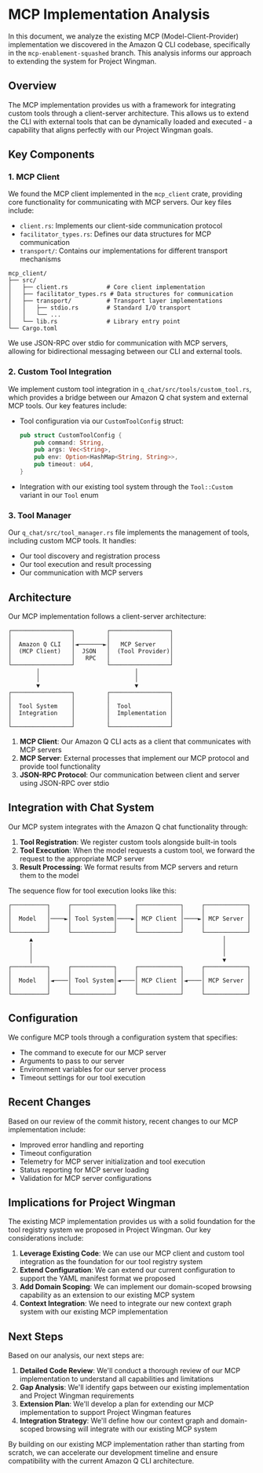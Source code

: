 # MCP Implementation Analysis

In this document, we analyze the existing MCP (Model-Client-Provider) implementation we discovered in the Amazon Q CLI codebase, specifically in the `mcp-enablement-squashed` branch. This analysis informs our approach to extending the system for Project Wingman.

## Overview

The MCP implementation provides us with a framework for integrating custom tools through a client-server architecture. This allows us to extend the CLI with external tools that can be dynamically loaded and executed - a capability that aligns perfectly with our Project Wingman goals.

## Key Components

### 1. MCP Client

We found the MCP client implemented in the `mcp_client` crate, providing core functionality for communicating with MCP servers. Our key files include:

- `client.rs`: Implements our client-side communication protocol
- `facilitator_types.rs`: Defines our data structures for MCP communication
- `transport/`: Contains our implementations for different transport mechanisms

```
mcp_client/
├── src/
│   ├── client.rs           # Core client implementation
│   ├── facilitator_types.rs # Data structures for communication
│   ├── transport/          # Transport layer implementations
│   │   ├── stdio.rs        # Standard I/O transport
│   │   └── ...
│   └── lib.rs              # Library entry point
└── Cargo.toml
```

We use JSON-RPC over stdio for communication with MCP servers, allowing for bidirectional messaging between our CLI and external tools.

### 2. Custom Tool Integration

We implement custom tool integration in `q_chat/src/tools/custom_tool.rs`, which provides a bridge between our Amazon Q chat system and external MCP tools. Our key features include:

- Tool configuration via our `CustomToolConfig` struct:
  ```rust
  pub struct CustomToolConfig {
      pub command: String,
      pub args: Vec<String>,
      pub env: Option<HashMap<String, String>>,
      pub timeout: u64,
  }
  ```

- Integration with our existing tool system through the `Tool::Custom` variant in our `Tool` enum

### 3. Tool Manager

Our `q_chat/src/tool_manager.rs` file implements the management of tools, including custom MCP tools. It handles:

- Our tool discovery and registration process
- Our tool execution and result processing
- Our communication with MCP servers

## Architecture

Our MCP implementation follows a client-server architecture:

```
┌─────────────────┐         ┌─────────────────┐
│                 │         │                 │
│  Amazon Q CLI   │◄───────►│   MCP Server    │
│  (MCP Client)   │  JSON   │  (Tool Provider)│
│                 │   RPC   │                 │
└─────────────────┘         └─────────────────┘
        │                           │
        │                           │
        ▼                           ▼
┌─────────────────┐         ┌─────────────────┐
│                 │         │                 │
│  Tool System    │         │  Tool           │
│  Integration    │         │  Implementation │
│                 │         │                 │
└─────────────────┘         └─────────────────┘
```

1. **MCP Client**: Our Amazon Q CLI acts as a client that communicates with MCP servers
2. **MCP Server**: External processes that implement our MCP protocol and provide tool functionality
3. **JSON-RPC Protocol**: Our communication between client and server using JSON-RPC over stdio

## Integration with Chat System

Our MCP system integrates with the Amazon Q chat functionality through:

1. **Tool Registration**: We register custom tools alongside built-in tools
2. **Tool Execution**: When the model requests a custom tool, we forward the request to the appropriate MCP server
3. **Result Processing**: We format results from MCP servers and return them to the model

The sequence flow for tool execution looks like this:

```
┌──────────┐     ┌────────────┐     ┌────────────┐     ┌────────────┐
│          │     │            │     │            │     │            │
│  Model   │────►│ Tool System│────►│ MCP Client │────►│ MCP Server │
│          │     │            │     │            │     │            │
└──────────┘     └────────────┘     └────────────┘     └────────────┘
      ▲                                                      │
      │                                                      │
      │                                                      │
      │                                                      ▼
┌──────────┐     ┌────────────┐     ┌────────────┐     ┌────────────┐
│          │     │            │     │            │     │            │
│  Model   │◄────│ Tool System│◄────│ MCP Client │◄────│ MCP Server │
│          │     │            │     │            │     │            │
└──────────┘     └────────────┘     └────────────┘     └────────────┘
```

## Configuration

We configure MCP tools through a configuration system that specifies:

- The command to execute for our MCP server
- Arguments to pass to our server
- Environment variables for our server process
- Timeout settings for our tool execution

## Recent Changes

Based on our review of the commit history, recent changes to our MCP implementation include:

- Improved error handling and reporting
- Timeout configuration
- Telemetry for MCP server initialization and tool execution
- Status reporting for MCP server loading
- Validation for MCP server configurations

## Implications for Project Wingman

The existing MCP implementation provides us with a solid foundation for the tool registry system we proposed in Project Wingman. Our key considerations include:

1. **Leverage Existing Code**: We can use our MCP client and custom tool integration as the foundation for our tool registry system
2. **Extend Configuration**: We can extend our current configuration to support the YAML manifest format we proposed
3. **Add Domain Scoping**: We can implement our domain-scoped browsing capability as an extension to our existing MCP system
4. **Context Integration**: We need to integrate our new context graph system with our existing MCP implementation

## Next Steps

Based on our analysis, our next steps are:

1. **Detailed Code Review**: We'll conduct a thorough review of our MCP implementation to understand all capabilities and limitations
2. **Gap Analysis**: We'll identify gaps between our existing implementation and Project Wingman requirements
3. **Extension Plan**: We'll develop a plan for extending our MCP implementation to support Project Wingman features
4. **Integration Strategy**: We'll define how our context graph and domain-scoped browsing will integrate with our existing MCP system

By building on our existing MCP implementation rather than starting from scratch, we can accelerate our development timeline and ensure compatibility with the current Amazon Q CLI architecture.
